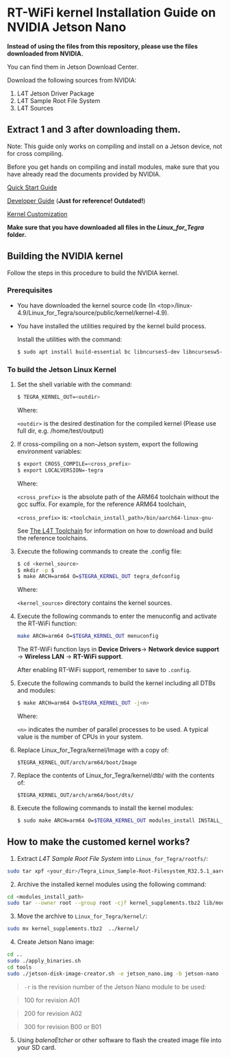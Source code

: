 # RT-WiFi kernel Installation Guide on NVIDIA Jetson Nano

**Instead of using the files from this repository, please use the files downloaded from NVIDIA.** 

You can find them in Jetson Download Center.

Download the following sources from NVIDIA:
1. L4T Jetson Driver Package
2. L4T Sample Root File System
3. L4T Sources

Extract 1 and 3 after downloading them.
---
Note: This guide only works on compiling and install on a Jetson device, not for cross compiling.

Before you get hands on compiling and install modules, make sure that you have already read the documents provided by NVIDIA.



[Quick Start Guide](https://docs.nvidia.com/jetson/archives/l4t-archived/l4t-3231/index.html#page/Tegra%20Linux%20Driver%20Package%20Development%20Guide/quick_start.html)

[Developer Guide](mercury.pr.erau.edu/~siewerts/cs415/documents/Jetson/Tegra_Linux_Driver_Package_Developers_Guide.pdf) (**Just for reference! Outdated!**)

[Kernel Customization](https://docs.nvidia.com/jetson/l4t/index.html#page/Tegra%20Linux%20Driver%20Package%20Development%20Guide/kernel_custom.html#)

**Make sure that you have downloaded all files in the *Linux_for_Tegra* folder.**

## Building the NVIDIA kernel

Follow the steps in this procedure to build the NVIDIA kernel.

### Prerequisites

* You have downloaded the kernel source code (In &lt;top&gt;/linux-4.9/Linux_for_Tegra/source/public/kernel/kernel-4.9).

* You have installed the utilities required by the kernel build process.

  Install the utilities with the command:

  ```bash
  $ sudo apt install build-essential bc libncurses5-dev libncursesw5-dev libssl-dev
  ```

### To build the Jetson Linux Kernel

1. Set the shell variable with the command:

   ```bash
   $ TEGRA_KERNEL_OUT=<outdir>
   ```

   Where:

   `<outdir>` is the desired destination for the compiled kernel (Please use full dir, e.g. /home/test/output)

2. If cross-compiling on a non-Jetson system, export the following environment variables:
   ```bash
   $ export CROSS_COMPILE=<cross_prefix>
   $ export LOCALVERSION=-tegra
   ```
   
   Where:

   `<cross_prefix>` is the absolute path of the ARM64 toolchain without the gcc suffix. For example, for the reference ARM64 toolchain, 

   `<cross_prefix>` is:
   `<toolchain_install_path>/bin/aarch64-linux-gnu-`

   See [The L4T Toolchain](https://docs.nvidia.com/jetson/l4t/Tegra%20Linux%20Driver%20Package%20Development%20Guide/xavier_toolchain.html#) for information on how to download and build the reference toolchains.

3. Execute the following commands to create the .config file:

   ```bash
   $ cd <kernel_source>
   $ mkdir -p $
   $ make ARCH=arm64 O=$TEGRA_KERNEL_OUT tegra_defconfig
   ```

   Where:

   `<kernel_source>` directory contains the kernel sources.

4. Execute the following commands to enter the menuconfig and activate the RT-WiFi function:

   ```bash
   make ARCH=arm64 O=$TEGRA_KERNEL_OUT menuconfig
   ```

   The RT-WiFi function lays in **Device Drivers**-> **Network device support** -> **Wireless LAN** -> **RT-WiFi support**.

   After enabling RT-WiFi support, remember to save to `.config`.

5. Execute the following commands to build the kernel including all DTBs and modules:

   ```bash
   $ make ARCH=arm64 O=$TEGRA_KERNEL_OUT -j<n>
   ```

   Where:

   `<n>` indicates the number of parallel processes to be used. A typical value is the number of CPUs in your system.

6. Replace Linux_for_Tegra/kernel/Image with a copy of:

   `$TEGRA_KERNEL_OUT/arch/arm64/boot/Image`

7. Replace the contents of Linux_for_Tegra/kernel/dtb/ with the contents of:

   `$TEGRA_KERNEL_OUT/arch/arm64/boot/dts/`

8. Execute the following commands to install the kernel modules:

   ```bash
   $ sudo make ARCH=arm64 O=$TEGRA_KERNEL_OUT modules_install INSTALL_MOD_PATH=<top>/Linux_for_Tegra/rootfs/
   ```

## How to make the customed kernel works?
1. Extract *L4T Sample Root File System* into `Linux_for_Tegra/rootfs/`:

```bash
sudo tar xpf <your_dir>/Tegra_Linux_Sample-Root-Filesystem_R32.5.1_aarch64.tbz2 
```

2. Archive the installed kernel modules using the following command:

```bash
cd <modules_install_path>
sudo tar --owner root --group root -cjf kernel_supplements.tbz2 lib/modules
```

3. Move the archive to `Linux_for_Tegra/kernel/`:

```bash
sudo mv kernel_supplements.tbz2  ../kernel/
```

4. Create Jetson Nano image:

```bash
cd ..
sudo ./apply_binaries.sh
cd tools
sudo ./jetson-disk-image-creator.sh -o jetson_nano.img -b jetson-nano -r 300
```

   > `-r` is the revision number of the Jetson Nano module to be used:

   > 100 for revision A01

   > 200 for revision A02

   > 300 for revision B00 or B01

5. Using *balenaEtcher* or other software to flash the created image file into your SD card.


 
